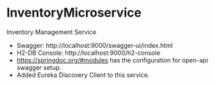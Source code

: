 # InventoryMicroservice
Inventory Management Service

- Swagger: http://localhost:9000/swagger-ui/index.html
- H2-DB Console: http://localhost:9000/h2-console
- https://springdoc.org/#modules has the configuration for open-api swagger setup.
- Added Eureka Discovery Client to this service.
